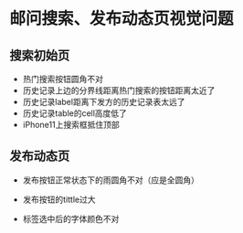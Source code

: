 #  邮问搜索、发布动态页视觉问题

##  搜索初始页

- 热门搜索按钮圆角不对
- 历史记录上边的分界线距离热门搜索的按钮距离太近了
- 历史记录label距离下发方的历史记录表太远了
- 历史记录table的cell高度低了
- iPhone11上搜索框抵住顶部

##  发布动态页

- 发布按钮正常状态下的雨圆角不对（应是全圆角）

- 发布按钮的tittle过大
- 标签选中后的字体颜色不对

